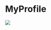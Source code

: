# MyProfile  

![](https://github-readme-stats.vercel.app/api?username=p-yttor&show_icons=true&theme=midnight-purple)
